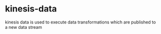 # kinesis-data

kinesis data is used to execute data transformations which are published to a new data stream